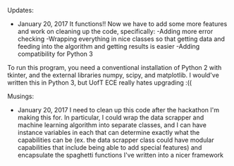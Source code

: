 Updates:
- January 20, 2017
It functions!! Now we have to add some more features and work on cleaning up the code, specifically:
-Adding more error checking
-Wrapping everything in nice classes so that getting data and feeding into the algorithm and getting results is easier
-Adding compatibility for Python 3

To run this program, you need a conventional installation of Python 2 with tkinter, and the external libraries numpy, scipy, and matplotlib. I would've written this in Python 3, but UofT ECE really hates upgrading :((

Musings:
- January 20, 2017
I need to clean up this code after the hackathon I'm making this for. In particular, I could wrap the data scrapper and machine learning algorithm into separate classes, and I can have instance variables in each that can determine exactly what the capabilities can be (ex. the data scrapper class could have modular capabilities that include being able to add special features) and encapsulate the spaghetti functions I've written into a nicer framework
